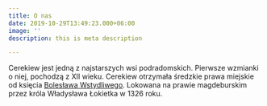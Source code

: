 ```yaml
---
title: O nas
date: 2019-10-29T13:49:23.000+06:00
image: ''
description: this is meta description

---
```

Cerekiew jest jedną z najstarszych wsi podradomskich. Pierwsze wzmianki o niej, pochodzą z XII wieku. Cerekiew otrzymała średzkie prawa miejskie od księcia [Bolesława Wstydliwego](https://pl.wikipedia.org/wiki/Boles%C5%82aw_V_Wstydliwy "Bolesław V Wstydliwy"). Lokowana na prawie magdeburskim przez króla Władysława Łokietka w 1326 roku.